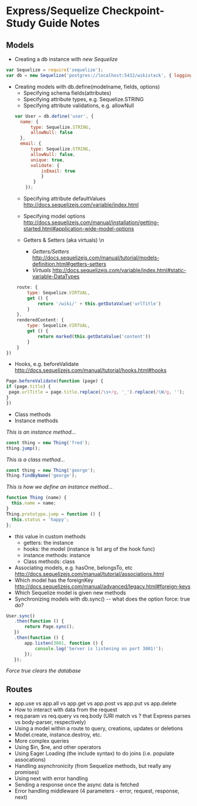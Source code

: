 # Express/Sequelize Checkpoint-Study Guide Notes

## Models

* Creating a db instance with *new Sequelize*
```javascript
var Sequelize = require('sequelize');
var db = new Sequelize('postgres://localhost:5432/wikistack', { logging: false });
```

* Creating models with db.define(modelname, fields, options)
  * Specifying schema fields(attributes)
  * Specifying attribute types, e.g. Sequelize.STRING
  * Specifying attribute validations, e.g. allowNull
  ```javascript
  var User = db.define('user', {
    name: {
        type: Sequelize.STRING,
        allowNull: false
    },
    email: {
        type: Sequelize.STRING,
        allowNull: false,
        unique: true,
        validate: {
            isEmail: true
            }
         }
      });
  ```
  * Specifying attribute defaultValues
  http://docs.sequelizejs.com/variable/index.html
  * Specifying model options
  http://docs.sequelizejs.com/manual/installation/getting-started.html#application-wide-model-options

   * Getters & Setters (aka virtuals) \n
       * _Getters/Setters_
   http://docs.sequelizejs.com/manual/tutorial/models-definition.html#getters-setters
       *  _Virtuals_
  http://docs.sequelizejs.com/variable/index.html#static-variable-DataTypes

```javascript
    route: {
        type: Sequelize.VIRTUAL,
        get () {
            return '/wiki/' + this.getDataValue('urlTitle')
        }
    },
    renderedContent: {
        type: Sequelize.VIRTUAL,
        get () {
            return marked(this.getDataValue('content'))
        }
    }
})
```
   * Hooks, e.g. beforeValidate
   http://docs.sequelizejs.com/manual/tutorial/hooks.html#hooks
   ```javascript
   Page.beforeValidate(function (page) {
  if (page.title) {
    page.urlTitle = page.title.replace(/\s+/g, '_').replace(/\W/g, '');
  }
})
   ```
   * Class methods
   * Instance methods

_This is an instance method..._
```javascript
const thing = new Thing('fred');
thing.jump();
```
_This is a class method..._
```javascript
const thing = new Thing('george');
Thing.findByName('george');
```
_This is how we define an instance method..._
```javascript
function Thing (name) {
  this.name = name;
}
Thing.prototype.jump = function () {
  this.status = 'happy';
};
```
   * *this* value in custom methods
     * getters: the instance
     * hooks: the model (instance is 1st arg of the hook func)
     * instance methods: instance
     * Class methods: class
 * Associating models, e.g. hasOne, belongsTo, etc
 http://docs.sequelizejs.com/manual/tutorial/associations.html
  * Which model has the foreignKey
  http://docs.sequelizejs.com/manual/advanced/legacy.html#foreign-keys
  * Which Sequelize model is given new methods
 * Synchronizing models with db.sync() -- what does the option force: true do?
 ```javascript
 User.sync()
    .then(function () {
        return Page.sync();
    })
    .then(function () {
        app.listen(3001, function () {
            console.log('Server is listening on port 3001!');
        });
    });

 ```
 *Force true clears the database*



## Routes

* app.use vs app.all vs app.get vs app.post vs app.put vs app.delete
* How to interact with data from the request
 * req.param vs req.query vs req.body (URI match vs ? that Express parses vs body-parser, respectively)
 * Using a model within a route to query, creations, updates or deletions
* Model.create, instance.destroy, etc.
* More complex queries
 * Using $in, $ne, and other operators
 * Using Eager Loading (the include syntax) to do joins (i.e. populate assocations)
* Handling asynchronicity (from Sequelize methods, but really any promises)
 * Using next with error handling
 * Sending a response once the async data is fetched
 * Error handling middleware (4 parameters - error, request, response, next)

